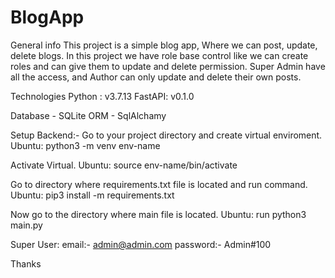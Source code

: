 # BlogApp

General info
This project is a simple blog app, Where we can post, update, delete blogs. In this project we have role base control like we can create roles and can give them to update and delete permission.
Super Admin have all the access, and Author can only update and delete their own posts.

Technologies
Python : v3.7.13 
FastAPI: v0.1.0

Database - SQLite 
ORM - SqlAlchamy


Setup
 Backend:- Go to your project directory and create virtual enviroment. Ubuntu: python3 -m venv env-name

 Activate Virtual. 
 Ubuntu:
    source env-name/bin/activate

 Go to directory where requirements.txt file is located and run command. 
 Ubuntu:
    pip3 install -m requirements.txt

 Now go to the directory where main file is located.
 Ubuntu:
    run python3 main.py

Super User: email:- admin@admin.com 
password:- Admin#100

Thanks
